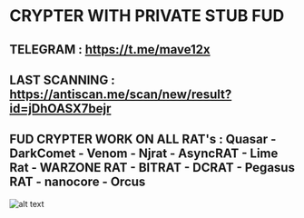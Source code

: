 # CRYPTER WITH PRIVATE STUB FUD
## TELEGRAM : https://t.me/mave12x
LAST SCANNING : https://antiscan.me/scan/new/result?id=jDhOASX7bejr
-
FUD CRYPTER WORK ON ALL RAT's : 
Quasar - DarkComet - Venom - Njrat - AsyncRAT - Lime Rat - WARZONE RAT - BITRAT - DCRAT - Pegasus RAT - nanocore - Orcus
-
![alt text](https://i.ibb.co/4NbDVMC/Crypter-Features.png)
